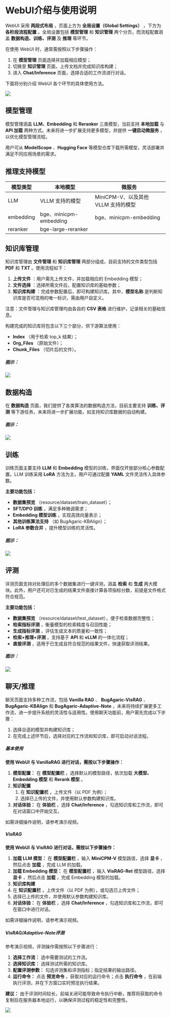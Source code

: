 # WebUI介绍与使用说明

WebUI 采用  **两段式布局** ，页面上方为  **全局设置（Global Settings）** ，下方为  **各阶段流程配置** 。全局设置包括 **模型管理** 和 **知识管理** 两个分页，而流程配置涵盖 **数据构造、训练、评测** 及 **推理** 等环节。

在使用 WebUI 时，通常需按照以下步骤操作：

1. 在 **模型管理** 页面选择并加载相应模型；
2. 切换至 **知识管理** 页面，上传文档并完成知识库构建；
3. 进入 **Chat/Inference** 页面，选择合适的工作流进行对话。

下面将分别介绍 WebUI 各个环节的具体使用方法。


![](../assets/en/user_guide_1.png)

## 模型管理

模型管理涵盖 **LLM、Embedding** 和 **Reranker** 三类模型，当前支持 **本地加载** 与 **API 加载** 两种方式。未来将进一步扩展支持更多模型，并提供  **一键启动微服务** ，以优化模型管理流程。

用户可从  **ModelScope** 、**Hugging Face** 等模型仓库下载所需模型，灵活部署并满足不同应用场景的需求。

## 推理支持模型

| 模型类型  | 本地模型               | 微服务                              |
| --------- | ---------------------- | ----------------------------------- |
| LLM       | VLLM 支持的模型        | MiniCPM-V、以及其他 VLLM 支持的模型 |
| embedding | bge、minicpm-embedding | bge、minicpm-embedding              |
| reranker  | bge-large-reranker     |                                     |

## 知识库管理

知识库管理由 **文件管理** 和 **知识库管理** 两部分组成，目前支持的文件类型包括 **PDF** 和  **TXT** 。使用流程如下：

1. **上传文件** ：用户需先上传文件，并加载相应的 Embedding 模型；
2. **文件选择** ：选择所需文件后，配置知识库的基础参数；
3. **知识库构建** ：完成参数配置后，即可构建知识库。其中，**模型名称** 是判断知识库是否可混用的唯一标识，需由用户自定义。

注意：文件管理与知识库管理均由各自的 **CSV 表格** 进行维护，记录相关的基础信息。

构建完成的知识库将包含以下三个部分，供下游算法使用：

* **Index** （用于检索 top_k 结果）；
* **Org_Files** （原始文件）；
* **Chunk_Files** （切片后的文件）。

##### 图示：

![](../assets/en/user_guide_2.png)

## 数据构造

在 **数据构造** 页面，我们提供了各类算法的数据构造方法，目前主要支持 **训练、评测** 等下游任务，未来将进一步扩展功能，如支持知识库数据的自动构建。

##### 图示：

![](../assets/en/user_guide_3.png)

## 训练

训练页面主要支持 **LLM** 和 **Embedding** 模型的训练，界面仅开放部分核心参数配置。LLM 训练采用 **LoRA** 方法为主，用户可通过配置 **YAML** 文件灵活传入具体参数。

**主要功能包括：**

* **数据集预览** （resource/dataset/train_dataset）；
* **SFT/DPO 训练** ，满足多种微调需求；
* **Embedding 模型训练** ，实现高效向量表示；
* **其他训练算法支持** （如 BugAgaric-KBAlign）；
* **LoRA 参数合并** ，提升模型训练的灵活性。

##### 图示：

![](../assets/en/user_guide_4.png)

## 评测

评测页面支持对处理后的多个数据集进行一键评测，涵盖 **检索** 和 **生成** 两大模块。此外，用户还可对已生成的结果文件直接计算各项指标分数，前提是文件格式符合规范。

**主要功能包括：**

* **数据集预览** （resource/dataset/test_dataset），便于检查数据完整性；
* **检索指标评测** ，衡量模型的检索精度与召回性能；
* **生成指标评测** ，评估生成文本的质量和一致性；
* **检索+推理+评测** ，支持基于 **API** 和 **vLLM** 的一体化流程；
* **直接评测** ，适用于已生成且符合规范的结果文件，快速获取评测结果。

##### 图示：

![](../assets/en/user_guide_5.png)

## 聊天/推理

聊天页面支持多种工作流，包括  **Vanilla RAG** 、 **BugAgaric-VisRAG** 、**BugAgaric-KBAlign** 和  **BugAgaric-Adaptive-Note** ，未来将持续扩展更多工作流，进一步提升系统的灵活性与适用性。使用聊天功能前，用户需先完成以下步骤：

1. 选择合适的模型并构建知识库；
2. 在完成上述环节后，选择对应的工作流和知识库，即可启动对话流程。

##### 基本使用

**使用 WebUI 与 VanillaRAG 进行对话，需按以下步骤操作：**

1. **模型配置：** 在 **模型配置栏** ，选择默认的模型路径，依次加载 **大模型、Embedding 模型** 和  **Rerank 模型** 。
2. **知识配置**
   1. 在 **知识配置栏** ，上传文件（以 PDF 为例）；
   2. 选择已上传的文件，并使用默认参数构建知识库。
3. **对话体验：** 在 **体验栏** ，选择  **Chat/Inference** ，勾选知识库和工作流，即可在对话窗口中开始交互。

如需详细操作说明，请参考演示视频。

##### VisRAG

**使用 WebUI 与 VisRAG 进行对话，需按以下步骤操作：**

1. **加载 LLM 模型：** 在 **模型配置栏** ，输入 **MiniCPM-V** 模型路径，选择  **显卡** ，然后点击 **加载** ，完成 LLM 的加载。
2. **加载 Embedding 模型：** 在 **模型配置栏** ，输入 **VisRAG-Ret** 模型路径，选择  **显卡** ，然后点击 **加载** ，完成 Embedding 模型的加载。
3. **知识库构建**
4. 在 **知识配置栏** ，上传文件（以 PDF 为例），或勾选已上传文件；
5. 选择已上传的文件，并使用默认参数构建知识库。
6. **对话体验：** 在 **体验栏** ，选择  **Chat/Inference** ，勾选知识库和工作流，即可在窗口中进行对话。

如需详细操作说明，请参考演示视频。

##### VisRAG/Adaptive-Note评测

参考演示视频，评测操作需按照以下步骤进行：

1. **选择工作流：** 选中需要测试的工作流。
2. **选择知识库：** 选择测试所需的知识库。
3. **配置评测参数：** 勾选评测集和评测指标；指定结果的输出路径。
4. **运行命令：** 点击  **预览命令** ，获取对应的运行命令；点击  **执行命令** ，在前端执行评测，并在下方窗口实时预览执行结果。

**建议：** 由于评测时间较长，前端关闭可能导致命令执行中断，推荐将获取的命令复制后在服务器本地运行，以确保评测过程的稳定性和完整性。

![](../assets/en/user_guide_6.png)
